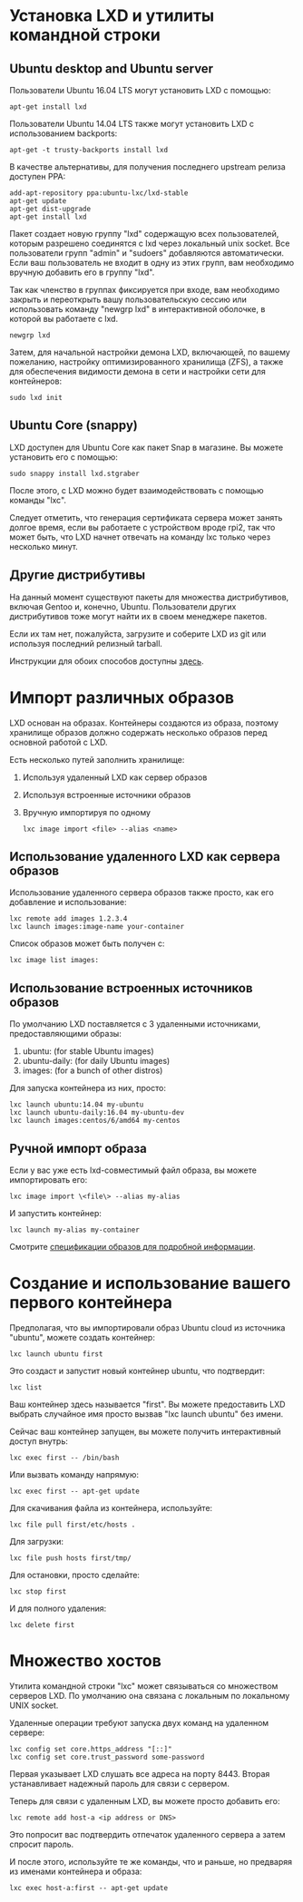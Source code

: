 

# Установка LXD и утилиты командной строки
## Ubuntu desktop and Ubuntu server
Пользователи Ubuntu 16.04 LTS могут установить LXD с помощью:

    apt-get install lxd

Пользователи Ubuntu 14.04 LTS также могут установить LXD с использованием backports:

    apt-get -t trusty-backports install lxd

В качестве альтернативы, для получения последнего upstream релиза доступен PPA:

    add-apt-repository ppa:ubuntu-lxc/lxd-stable
    apt-get update
    apt-get dist-upgrade
    apt-get install lxd

Пакет создает новую группу "lxd" содержащую всех пользователей, которым разрешено соединятся с
lxd через локальный unix socket. Все пользователи групп "admin" и "sudoers" добавляются автоматически.
Если ваш пользователь не входит в одну из этих групп, вам необходимо вручную добавить его в группу "lxd".

Так как членство в группах фиксируется при входе, вам необходимо закрыть
и переоткрыть вашу пользовательскую сессию или использовать команду "newgrp lxd" в интерактивной оболочке, в которой вы работаете с lxd.

    newgrp lxd

Затем, для начальной настройки демона LXD, включающей, по вашему пожеланию, настройку оптимизированного хранилища (ZFS),
а также для обеспечения видимости демона в сети и настройки сети для контейнеров:

    sudo lxd init

## Ubuntu Core (snappy)
LXD доступен для Ubuntu Core как пакет Snap в магазине.
Вы можете установить его с помощью:

    sudo snappy install lxd.stgraber

После этого, с LXD можно будет взаимодействовать с помощью команды "lxc".

Следует отметить, что генерация сертификата сервера может занять долгое время, если вы работаете с устройством вроде
rpi2, так что может быть, что LXD начнет отвечать на команду lxc только через несколько минут.

## Другие дистрибутивы
На данный момент существуют пакеты для множества дистрибутивов, включая Gentoo и, конечно, Ubuntu.
Пользователи других дистрибутивов тоже могут найти их в своем менеджере пакетов.

Если их там нет, пожалуйста, загрузите и соберите LXD из git или используя последний релизный tarball.

Инструкции для обоих способов доступны [здесь](/lxd/downloads/).

# Импорт различных образов
LXD основан на образах. Контейнеры создаются из образа, поэтому хранилище образов
должно содержать несколько образов перед основной работой с LXD.

Есть несколько путей заполнить хранилище:

 1. Используя удаленный LXD как сервер образов
 2. Используя встроенные источники образов
 3. Вручную импортируя по одному

        lxc image import <file> --alias <name>

## Использование удаленного LXD как сервера образов
Использование удаленного сервера образов также просто, как его добавление и использование:

    lxc remote add images 1.2.3.4
    lxc launch images:image-name your-container

Список образов может быть получен с:

    lxc image list images:

## Использование встроенных источников образов
По умолчанию LXD поставляется с 3 удаленными источниками, предоставляющими образы:

 1. ubuntu: (for stable Ubuntu images)
 2. ubuntu-daily: (for daily Ubuntu images)
 3. images: (for a bunch of other distros)

Для запуска контейнера из них, просто:

    lxc launch ubuntu:14.04 my-ubuntu
    lxc launch ubuntu-daily:16.04 my-ubuntu-dev
    lxc launch images:centos/6/amd64 my-centos

## Ручной импорт образа
Если у вас уже есть lxd-совместимый файл образа, вы можете импортировать его:

    lxc image import \<file\> --alias my-alias

И запустить контейнер:

    lxc launch my-alias my-container

Смотрите [спецификации образов для подробной информации](https://github.com/lxc/lxd/blob/master/doc/image-handling.md).

# Создание и использование вашего первого контейнера
Предполагая, что вы импортировали образ Ubuntu cloud из источника "ubuntu", можете создать контейнер:

    lxc launch ubuntu first

Это создаст и запустит новый контейнер ubuntu, что подтвердит:

    lxc list

Ваш контейнер здесь называется "first". Вы можете предоставить LXD выбрать случайное имя
просто вызвав "lxc launch ubuntu" без имени.

Сейчас ваш контейнер запущен, вы можете получить интерактивный доступ внутрь:

    lxc exec first -- /bin/bash

Или вызвать команду напрямую:

    lxc exec first -- apt-get update

Для скачивания файла из контейнера, используйте:

    lxc file pull first/etc/hosts .

Для загрузки:

    lxc file push hosts first/tmp/

Для остановки, просто сделайте:

    lxc stop first

И для полного удаления:

    lxc delete first

# Множество хостов
Утилита командной строки "lxc" может связываться со множеством серверов LXD.
По умолчанию она связана с локальным по локальному UNIX socket.

Удаленные операции требуют запуска двух команд на удаленном сервере:

    lxc config set core.https_address "[::]"
    lxc config set core.trust_password some-password

Первая указывает LXD слушать все адреса на порту 8443.
Вторая устанавливает надежный пароль для связи с сервером.

Теперь для связи с удаленным LXD, вы можете просто добавить его:

    lxc remote add host-a <ip address or DNS>

Это попросит вас подтвердить отпечаток удаленного сервера а затем спросит пароль.

И после этого, используйте те же команды, что и раньше, но предваряя из именами контейнера
и образа:

    lxc exec host-a:first -- apt-get update
